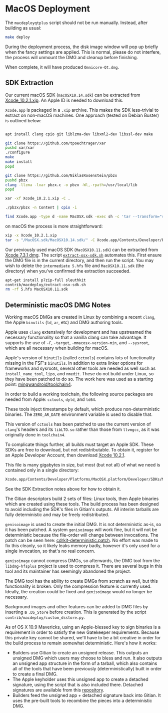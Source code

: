 # MacOS Deployment

The `macdeployqtplus` script should not be run manually. Instead, after building as usual:

```bash
make deploy
```

During the deployment process, the disk image window will pop up briefly
when the fancy settings are applied. This is normal, please do not interfere,
the process will unmount the DMG and cleanup before finishing.

When complete, it will have produced `Omnicore-Qt.dmg`.

## SDK Extraction

Our current macOS SDK (`macOSX10.14.sdk`) can be extracted from
[Xcode_10.2.1.xip](https://download.developer.apple.com/Developer_Tools/Xcode_10.2.1/Xcode_10.2.1.xip).
An Apple ID is needed to download this.

`Xcode.app` is packaged in a `.xip` archive.
This makes the SDK less-trivial to extract on non-macOS machines.
One approach (tested on Debian Buster) is outlined below:

```bash

apt install clang cpio git liblzma-dev libxml2-dev libssl-dev make

git clone https://github.com/tpoechtrager/xar
pushd xar/xar
./configure
make
make install
popd

git clone https://github.com/NiklasRosenstein/pbzx
pushd pbzx
clang -llzma -lxar pbzx.c -o pbzx -Wl,-rpath=/usr/local/lib
popd

xar -xf Xcode_10.2.1.xip -C .

./pbzx/pbzx -n Content | cpio -i

find Xcode.app -type d -name MacOSX.sdk -exec sh -c 'tar --transform="s/MacOSX.sdk/MacOSX10.14.sdk/" -c -C$(dirname {}) MacOSX.sdk/ | gzip -9n > MacOSX10.14.sdk.tar.gz' \;
```

on macOS the process is more straightforward:

```bash
xip -x Xcode_10.2.1.xip
tar -s "/MacOSX.sdk/MacOSX10.14.sdk/" -C Xcode.app/Contents/Developer/Platforms/MacOSX.platform/Developer/SDKs/ -czf MacOSX10.14.sdk.tar.gz MacOSX.sdk
```

Our previously used macOS SDK (`MacOSX10.11.sdk`) can be extracted from
[Xcode 7.3.1 dmg](https://developer.apple.com/devcenter/download.action?path=/Developer_Tools/Xcode_7.3.1/Xcode_7.3.1.dmg).
The script [`extract-osx-sdk.sh`](./extract-osx-sdk.sh) automates this. First
ensure the DMG file is in the current directory, and then run the script. You
may wish to delete the `intermediate 5.hfs` file and `MacOSX10.11.sdk` (the
directory) when you've confirmed the extraction succeeded.

```bash
apt-get install p7zip-full sleuthkit
contrib/macdeploy/extract-osx-sdk.sh
rm -rf 5.hfs MacOSX10.11.sdk
```

## Deterministic macOS DMG Notes
Working macOS DMGs are created in Linux by combining a recent `clang`, the Apple
`binutils` (`ld`, `ar`, etc) and DMG authoring tools.

Apple uses `clang` extensively for development and has upstreamed the necessary
functionality so that a vanilla clang can take advantage. It supports the use of `-F`,
`-target`, `-mmacosx-version-min`, and `--sysroot`, which are all necessary when
building for macOS.

Apple's version of `binutils` (called `cctools`) contains lots of functionality missing in the
FSF's `binutils`. In addition to extra linker options for frameworks and sysroots, several
other tools are needed as well such as `install_name_tool`, `lipo`, and `nmedit`. These
do not build under Linux, so they have been patched to do so. The work here was used as
a starting point: [mingwandroid/toolchain4](https://github.com/mingwandroid/toolchain4).

In order to build a working toolchain, the following source packages are needed from
Apple: `cctools`, `dyld`, and `ld64`.

These tools inject timestamps by default, which produce non-deterministic binaries. The
`ZERO_AR_DATE` environment variable is used to disable that.

This version of `cctools` has been patched to use the current version of `clang`'s headers
and its `libLTO.so` rather than those from `llvmgcc`, as it was originally done in `toolchain4`.

To complicate things further, all builds must target an Apple SDK. These SDKs are free to
download, but not redistributable. To obtain it, register for an Apple Developer Account,
then download [Xcode 10.2.1](https://download.developer.apple.com/Developer_Tools/Xcode_10.2.1/Xcode_10.2.1.xip).

This file is many gigabytes in size, but most (but not all) of what we need is
contained only in a single directory:

```bash
Xcode.app/Contents/Developer/Platforms/MacOSX.platform/Developer/SDKs/MacOSX10.14.sdk
```

See the SDK Extraction notes above for how to obtain it.

The Gitian descriptors build 2 sets of files: Linux tools, then Apple binaries which are
created using these tools. The build process has been designed to avoid including the
SDK's files in Gitian's outputs. All interim tarballs are fully deterministic and may be freely
redistributed.

`genisoimage` is used to create the initial DMG. It is not deterministic as-is, so it has been
patched. A system `genisoimage` will work fine, but it will not be deterministic because
the file-order will change between invocations. The patch can be seen here: [cdrkit-deterministic.patch](https://github.com/bitcoin/bitcoin/blob/master/depends/patches/native_cdrkit/cdrkit-deterministic.patch).
No effort was made to fix this cleanly, so it likely leaks memory badly, however it's only used for
a single invocation, so that's no real concern.

`genisoimage` cannot compress DMGs, so afterwards, the DMG tool from the
`libdmg-hfsplus` project is used to compress it. There are several bugs in this tool and its
maintainer has seemingly abandoned the project.

The DMG tool has the ability to create DMGs from scratch as well, but this functionality is
broken. Only the compression feature is currently used. Ideally, the creation could be fixed
and `genisoimage` would no longer be necessary.

Background images and other features can be added to DMG files by inserting a
`.DS_Store` before creation. This is generated by the script `contrib/macdeploy/custom_dsstore.py`.

As of OS X 10.9 Mavericks, using an Apple-blessed key to sign binaries is a requirement in
order to satisfy the new Gatekeeper requirements. Because this private key cannot be
shared, we'll have to be a bit creative in order for the build process to remain somewhat
deterministic. Here's how it works:

- Builders use Gitian to create an unsigned release. This outputs an unsigned DMG which
  users may choose to bless and run. It also outputs an unsigned app structure in the form
  of a tarball, which also contains all of the tools that have been previously (deterministically)
  built in order to create a final DMG.
- The Apple keyholder uses this unsigned app to create a detached signature, using the
  script that is also included there. Detached signatures are available from this [repository](https://github.com/bitcoin-core/bitcoin-detached-sigs).
- Builders feed the unsigned app + detached signature back into Gitian. It uses the
  pre-built tools to recombine the pieces into a deterministic DMG.
